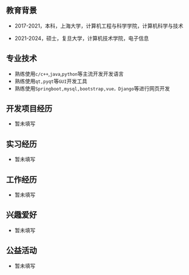 
## 教育背景

- 2017-2021，本科，上海大学，计算机工程与科学学院，计算机科学与技术

- 2021-2024，硕士，复旦大学，计算机技术学院，电子信息

## 专业技术

- 熟练使用`c/c++`,`java`,`python`等主流开发开发语言
- 熟练使用`qt,pyqt`等`GUI`开发工具
- 熟练使用`Springboot,mysql,bootstrap,vue，Django`等进行网页开发


## 开发项目经历

- 暂未填写

## 实习经历

- 暂未填写

## 工作经历

- 暂未填写

## 兴趣爱好

- 暂未填写


## 公益活动

- 暂未填写
